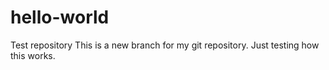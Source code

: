 # hello-world
Test repository
This is a new branch for my git repository. Just testing how this works.

